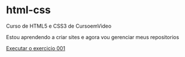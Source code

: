 # html-css
 Curso de HTML5 e CSS3  de CursoemVideo

 Estou aprendendo a criar sites e agora vou gerenciar meus repositorios

<a href= "https://prismount.github.io/html-css/exercicios/ex001/index.html">Executar o exercicio 001</a>